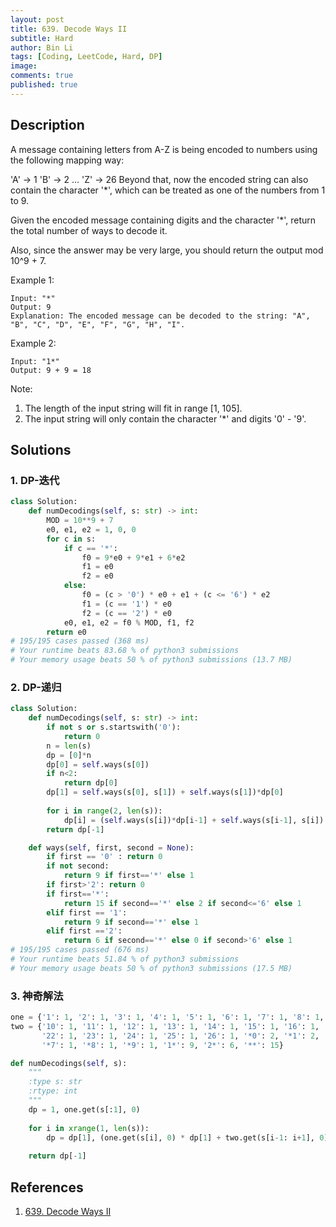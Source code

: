 ```yaml
---
layout: post
title: 639. Decode Ways II
subtitle: Hard
author: Bin Li
tags: [Coding, LeetCode, Hard, DP]
image: 
comments: true
published: true
---
```


## Description
A message containing letters from A-Z is being encoded to numbers using the following mapping way:

'A' -> 1
'B' -> 2
...
'Z' -> 26
Beyond that, now the encoded string can also contain the character '*', which can be treated as one of the numbers from 1 to 9.

Given the encoded message containing digits and the character '*', return the total number of ways to decode it.

Also, since the answer may be very large, you should return the output mod 10^9 + 7.

Example 1:
```
Input: "*"
Output: 9
Explanation: The encoded message can be decoded to the string: "A", "B", "C", "D", "E", "F", "G", "H", "I".
```
Example 2:
```
Input: "1*"
Output: 9 + 9 = 18
```
Note:
1. The length of the input string will fit in range [1, 105].
2. The input string will only contain the character '*' and digits '0' - '9'.

## Solutions
### 1. DP-迭代

```python
class Solution:
    def numDecodings(self, s: str) -> int:
        MOD = 10**9 + 7
        e0, e1, e2 = 1, 0, 0
        for c in s:
            if c == '*':
                f0 = 9*e0 + 9*e1 + 6*e2
                f1 = e0
                f2 = e0
            else:
                f0 = (c > '0') * e0 + e1 + (c <= '6') * e2
                f1 = (c == '1') * e0
                f2 = (c == '2') * e0
            e0, e1, e2 = f0 % MOD, f1, f2
        return e0
# 195/195 cases passed (368 ms)
# Your runtime beats 83.68 % of python3 submissions
# Your memory usage beats 50 % of python3 submissions (13.7 MB)
```

### 2. DP-递归

```python
class Solution:
    def numDecodings(self, s: str) -> int:
        if not s or s.startswith('0'):
            return 0
        n = len(s)
        dp = [0]*n
        dp[0] = self.ways(s[0])
        if n<2:
            return dp[0]
        dp[1] = self.ways(s[0], s[1]) + self.ways(s[1])*dp[0]
        
        for i in range(2, len(s)):
            dp[i] = (self.ways(s[i])*dp[i-1] + self.ways(s[i-1], s[i]) * dp[i-2])%(1000000007)
        return dp[-1]

    def ways(self, first, second = None):
        if first == '0' : return 0
        if not second:
            return 9 if first=='*' else 1
        if first>'2': return 0
        if first=='*':
            return 15 if second=='*' else 2 if second<='6' else 1
        elif first == '1': 
            return 9 if second=='*' else 1
        elif first =='2':
            return 6 if second=='*' else 0 if second>'6' else 1
# 195/195 cases passed (676 ms)
# Your runtime beats 51.84 % of python3 submissions
# Your memory usage beats 50 % of python3 submissions (17.5 MB)
```

### 3. 神奇解法

```python
one = {'1': 1, '2': 1, '3': 1, '4': 1, '5': 1, '6': 1, '7': 1, '8': 1, '9': 1, '*': 9}
two = {'10': 1, '11': 1, '12': 1, '13': 1, '14': 1, '15': 1, '16': 1, '17': 1, '18': 1, '19': 1, '20': 1, '21': 1,
       '22': 1, '23': 1, '24': 1, '25': 1, '26': 1, '*0': 2, '*1': 2, '*2': 2, '*3': 2, '*4': 2, '*5': 2, '*6': 2,
       '*7': 1, '*8': 1, '*9': 1, '1*': 9, '2*': 6, '**': 15}

def numDecodings(self, s):
    """
    :type s: str
    :rtype: int
    """        
    dp = 1, one.get(s[:1], 0)
    
    for i in xrange(1, len(s)):
        dp = dp[1], (one.get(s[i], 0) * dp[1] + two.get(s[i-1: i+1], 0) * dp[0]) % 1000000007
    
    return dp[-1]
```

## References
1. [639. Decode Ways II](https://leetcode.com/problems/decode-ways-ii/)